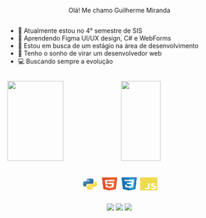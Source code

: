 <div align="center"> 
<p> Olá! Me chamo Guilherme Miranda </p>
</div>

##

- 🏫 Atualmente estou no 4° semestre de SIS
- 📘 Aprendendo Figma UI/UX design, C# e WebForms
- 💼 Estou em busca de um estágio na área de desenvolvimento
- 💬 Tenho o sonho de virar um desenvolvedor web
- 💻 Buscando sempre a evolução


 ##

<div display="flex">
<img width="50%" height="180em" src="https://github-readme-stats.vercel.app/api?username=joaomagalha&show_icons=true&theme=radical">
<img width="42%" height="180em" src="https://github-readme-stats.vercel.app/api/top-langs/?username=joaomagalha&layout=compact&theme=radical">
</div>
<br> 
<div align="center" style="display: inline_block"><br>
  <img align="center" alt="Rafa-Python" height="30" width="40" src="https://raw.githubusercontent.com/devicons/devicon/master/icons/python/python-original.svg">
  <img align="center" alt="Rafa-HTML" height="30" width="40" src="https://raw.githubusercontent.com/devicons/devicon/master/icons/html5/html5-original.svg">
  <img align="center" alt="Rafa-CSS" height="30" width="40" src="https://raw.githubusercontent.com/devicons/devicon/master/icons/css3/css3-original.svg">
  <img align="center" alt="Rafa-Js" height="30" width="40" src="https://raw.githubusercontent.com/devicons/devicon/master/icons/javascript/javascript-plain.svg">
</div>

##

<div align="center">
  <a href="https://www.instagram.com/guilherme_mirandaa" target="_blank"><img src="https://img.shields.io/badge/-Instagram-%23E4405F?style=for-the-badge&logo=instagram&logoColor=white" target="_blank"></a>
  <a href = "mailto:guilhermemirandavg2004@gmail.com" target="_blank"><img src="https://img.shields.io/badge/-Gmail-%23333?style=for-the-badge&logo=gmail&logoColor=white" target="_blank"></a>
  <a href="https://www.linkedin.com/in/guilherme-augusto-miranda-/" target="_blank"><img src="https://img.shields.io/badge/-LinkedIn-%230077B5?style=for-the-badge&logo=linkedin&logoColor=white" target="_blank"></a> 
</div>





